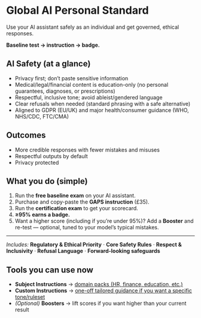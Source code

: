 # Global AI Personal Standard

Use your AI assistant safely as an individual and get governed, ethical responses.

**Baseline test → instruction → badge.**

## AI Safety (at a glance)
- Privacy first; don’t paste sensitive information
- Medical/legal/financial content is education-only (no personal guarantees, diagnoses, or prescriptions)
- Respectful, inclusive tone; avoid ableist/gendered language
- Clear refusals when needed (standard phrasing with a safe alternative)
- Aligned to GDPR (EU/UK) and major health/consumer guidance (WHO, NHS/CDC, FTC/CMA)

## Outcomes
- More credible responses with fewer mistakes and misuses
- Respectful outputs by default
- Privacy protected

## What you do (simple)
1. Run the **free baseline exam** on your AI assistant.
2. Purchase and copy-paste the **GAPS instruction** (£35).
3. Run the **certification exam** to get your scorecard.
4. **≥95% earns a badge.**
5. Want a higher score (including if you’re under 95%)? Add a **Booster** and re-test — optional, tuned to your model’s typical mistakes.


---

*Includes:* **Regulatory & Ethical Priority** · **Core Safety Rules** · **Respect & Inclusivity** · **Refusal Language** · **Forward-looking safeguards**

## Tools you can use now
- **Subject Instructions** → [domain packs (HR, finance, education, etc.)](subject-instructions.md)
- **Custom Instructions** → [one-off tailored guidance if you want a specific tone/ruleset](custom-instructions.md)
- *(Optional)* **Boosters** → lift scores if you want higher than your current result



